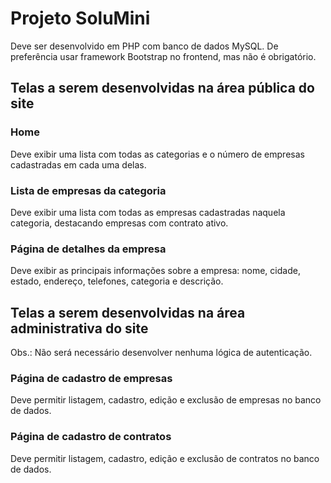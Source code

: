 # Projeto SoluMini

Deve ser desenvolvido em PHP com banco de dados MySQL. De preferência usar framework Bootstrap no frontend, mas não é obrigatório.

## Telas a serem desenvolvidas na área pública do site

### Home
Deve exibir uma lista com todas as categorias e o número de empresas cadastradas em cada uma delas.

### Lista de empresas da categoria
Deve exibir uma lista com todas as empresas cadastradas naquela categoria, destacando empresas com contrato ativo.

### Página de detalhes da empresa
Deve exibir as principais informações sobre a empresa: nome, cidade, estado, endereço, telefones, categoria e descrição.


## Telas a serem desenvolvidas na área administrativa do site

Obs.: Não será necessário desenvolver nenhuma lógica de autenticação.

### Página de cadastro de empresas
Deve permitir listagem, cadastro, edição e exclusão de empresas no banco de dados.

### Página de cadastro de contratos
Deve permitir listagem, cadastro, edição e exclusão de contratos no banco de dados.
